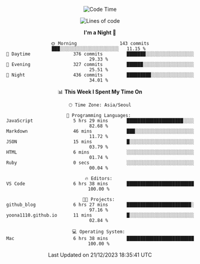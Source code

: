 <div align=center>
 
<!--START_SECTION:waka-->
![Code Time](http://img.shields.io/badge/Code%20Time-398%20hrs%2020%20mins-blue)

![Lines of code](https://img.shields.io/badge/From%20Hello%20World%20I%27ve%20Written-3.2%20million%20lines%20of%20code-blue)

**I'm a Night 🦉** 

```text
🌞 Morning                143 commits         ███░░░░░░░░░░░░░░░░░░░░░░   11.15 % 
🌆 Daytime                376 commits         ███████░░░░░░░░░░░░░░░░░░   29.33 % 
🌃 Evening                327 commits         ██████░░░░░░░░░░░░░░░░░░░   25.51 % 
🌙 Night                  436 commits         █████████░░░░░░░░░░░░░░░░   34.01 % 
```


📊 **This Week I Spent My Time On** 

```text
🕑︎ Time Zone: Asia/Seoul

💬 Programming Languages: 
JavaScript               5 hrs 29 mins       █████████████████████░░░░   82.68 % 
Markdown                 46 mins             ███░░░░░░░░░░░░░░░░░░░░░░   11.72 % 
JSON                     15 mins             █░░░░░░░░░░░░░░░░░░░░░░░░   03.79 % 
HTML                     6 mins              ░░░░░░░░░░░░░░░░░░░░░░░░░   01.74 % 
Ruby                     0 secs              ░░░░░░░░░░░░░░░░░░░░░░░░░   00.04 % 

🔥 Editors: 
VS Code                  6 hrs 38 mins       █████████████████████████   100.00 % 

🐱‍💻 Projects: 
github_blog              6 hrs 27 mins       ████████████████████████░   97.16 % 
yoona1110.github.io      11 mins             █░░░░░░░░░░░░░░░░░░░░░░░░   02.84 % 

💻 Operating System: 
Mac                      6 hrs 38 mins       █████████████████████████   100.00 % 
```


 Last Updated on 21/12/2023 18:35:41 UTC
<!--END_SECTION:waka-->
 </div>
